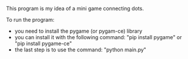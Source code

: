 This program is my idea of ​​a mini game connecting dots.

To run the program:

- you need to install the pygame (or pygam-ce) library
- you can install it with the following command: "pip install pygame" or "pip install pygame-ce"
- the last step is to use the command: "python main.py"


